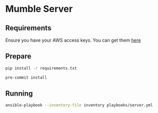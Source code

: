 # Mumble Server

## Requirements

Ensure you have your AWS access keys. You can get them [here](https://console.aws.amazon.com/iam/home?#security_credential)

## Prepare 

```sh
pip install -r requirements.txt
```

```sh
pre-commit install
```

## Running

```sh
ansible-playbook --inventory-file inventory playbooks/server.yml
```
